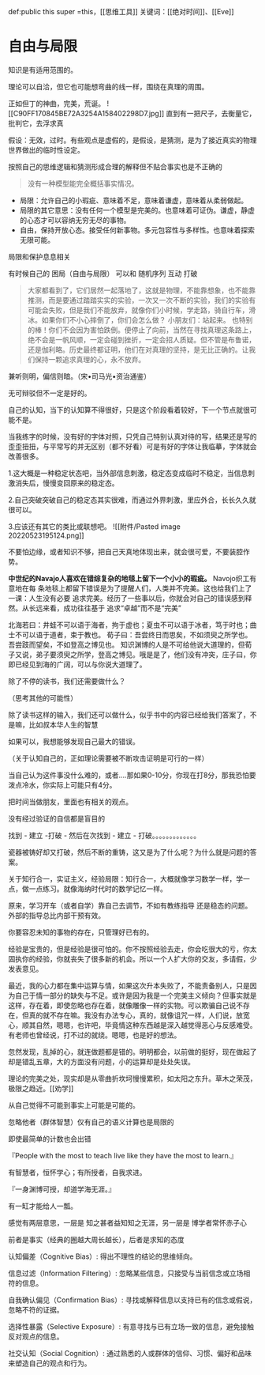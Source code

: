 def:public this  super =this，[[思维工具]]
关键词：[[绝对时间]]、[[Eve]]


# 自由与局限

知识是有适用范围的。

理论可以自洽，但它也可能想弯曲的线一样，围绕在真理的周围。

正如但丁的神曲，完美，荒诞。
![[C90FF170845BE72A3254A158402298D7.jpg]]
直到有一把尺子，去衡量它，批判它，去浮求真


假设：无效，过时。有些观点是虚假的，是假设，是猜测，是为了接近真实的物理世界做出的临时性设定。

按照自己的思维逻辑和猜测形成合理的解释但不贴合事实也是不正确的

> 没有一种模型能完全概括事实情况。

- 局限：允许自己的小瑕疵、意味着不足，意味着谦虚，意味着从柔弱做起。
- 局限的其它意思：没有任何一个模型是完美的。也意味着可证伪。谦虚，静虚的心态才可以容纳无穷无尽的事物。
- 自由，保持开放心态。接受任何新事物。多元包容性与多样性。也意味着探索无限可能。

局限和保护息息相关


有时候自己的 困局（自由与局限） 可以和 随机序列 互动 打破


> 大家都看到了，它们居然一起落地了，这就是物理，不能靠想象，也不能靠推测，而是要通过踏踏实实的实验，一次又一次不断的实验，我们的实验有可能会失败，但是我们不能放弃，就像你们小时候，学走路，骑自行车，滑冰。如果你们不小心摔倒了，你们会怎么做？
> 小朋友们：站起来。
> 也特别的棒！你们不会因为害怕跌倒。便停止了向前，当然在寻找真理这条路上，绝不会是一帆风顺，一定会碰到挫折，一定会招人质疑。但不管是布鲁诺，还是伽利略。历史最终都证明，他们在对真理的坚持，是无比正确的。让我们保持一颗追求真理的心，永不放弃。

兼听则明，偏信则暗。（宋•司马光•资治通鉴）

无可辩驳但不一定是好的。

自己的认知，当下的认知算不得很好，只是这个阶段看着较好，下一个节点就很可能不是。  

当我练字的时候，没有好的字体对照，只凭自己特别认真对待的写，结果还是写的歪歪扭扭，与平常写的并无区别（都不好看）可是有好的字体让我临摹，字体就会改善很多。

1.这大概是一种稳定状态吧，当外部信息刺激，稳定态变成临时不稳定，当信息刺激消失后，慢慢变回原来的稳定态。

2.自己突破突破自己的稳定态其实很难，而通过外界刺激，里应外合，长长久久就很可以。

3.应该还有其它的类比或联想吧。
![[附件/Pasted image 20220523195124.png]]




不要怕边缘，或者知识不够，把自己天真地体现出来，就会很可爱，不要装腔作势。



**中世纪的Navajo人喜欢在错综复杂的地毯上留下一个小小的瑕疵。**
Navojo织工有意地在每 条地毯上都留下错误是为了提醒人们，人类并不完美。这也给我们上了一课：人生没有必要 追求完美。经历了一些事以后，你就会对自己的错误感到释然。从长远来看，成功往往基于 追求“卓越”而不是“完美”


北海若曰：井蛙不可以语于海者，拘于虚也；夏虫不可以语于冰者，笃于时也；曲士不可以语于道者，束于教也。
荀子曰：吾尝终日而思矣，不如须臾之所学也。吾尝跂而望矣，不如登高之博见也。
知识渊博的人是不可给他说大道理的，但荀子又说，弟子要须臾之所学，登高之博见。哦是是了，他们没有冲突，庄子曰，你即已经见到海的广阔，可以与你说大道理了。


除了不停的读书，我们还需要做什么？

（思考其他的可能性）


除了读书这样的输入，我们还可以做什么，似乎书中的内容已经给我们答案了，不是嘛，比如叔本华人生的智慧
  

如果可以，我想能够发现自己最大的错误。

（关于认知自己的，正如理论需要被不断攻击证明是可行的一样）




当自己认为这件事没什么难的，或者....那如果0-10分，你现在打8分，那我恐怕要泼点冷水，你实际上可能只有4分。

  把时间当做朋友，里面也有相关的观点。


没有经过验证的自信都是盲目的



  

找到 - 建立 -打破 - 然后在次找到 - 建立 - 打破。。。。。。。。。。。。。

瓷器被铸好却又打破，然后不断的重铸，这又是为了什么呢？为什么就是问题的答案。




关于知行合一，实证主义，经验局限：知行合一，大概就像学习数学一样，学一点，做一点练习。就像海纳时代时的数学记忆一样。




原来，学习开车（或者自学）靠自己去调节，不如有教练指导
还是稳态的问题。外部的指导总比内部干预有效。


你要容忍未知的事物的存在，只管理好已有的。



  

经验是宝贵的，但是经验是很可怕的。你不按照经验去走，你会吃很大的亏，你太固执你的经验，你就丧失了很多新的机会。所以一个人扩大你的交友，多请假，少发表意见。




最近，我的心力都在集中运算与情，如果这次升本失败了，不能责备别人，只是因为自己于情一部分的缺失与不足。或许是因为我是一个完美主义倾向？但事实就是这样，存在着，即使忽略也存在着，就像雕像一样的实物。可以欺骗自己说不存在，但真的就不存在嘛。我没有办法专心，真的，就像诅咒一样，人们说，放宽心，顺其自然，嗯嗯，也许吧，毕竟情这种东西越是深入越觉得恶心与反感难受。有老师也曾经说，打不过的就绕。嗯嗯，也是好的想法。

忽然发现，乱掉的心，就连做题都是错的。明明都会，以前做的挺好，现在做起了却是错乱五章，大的方面没有问题，小的运算却是处处失误。



理论的完美之处，现实却是从零曲折坎坷慢慢累积，如太阳之东升。草木之荣茂，极限之趋近。[[劝学]]


从自己觉得不可能到事实上可能是可能的。



忽略他者（群体智慧）仅有自己的语义计算也是局限的

即使最简单的计数也会出错

『People with the most to teach live like they have the most to learn.』

有智慧者，恒怀学心；有所授者，自我求进。

『一身渊博可授，却道学海无涯。』

有一缸才能给人一瓢。

感觉有两层意思，一层是 知之甚者益知知之无涯，另一层是 博学者常怀赤子心

前者是事实（经典的圈越大周长越长），后者是求知的态度





认知偏差（Cognitive Bias）: 得出不理性的结论的思维倾向。

信息过滤（Information Filtering）: 忽略某些信息，只接受与当前信念或立场相符的信息。

自我确认偏见（Confirmation Bias）: 寻找或解释信息以支持已有的信念或假说，忽略不符的证据。

选择性暴露（Selective Exposure）: 有意寻找与已有立场一致的信息，避免接触反对观点的信息。

社交认知（Social Cognition）: 通过熟悉的人或群体的信仰、习惯、偏好和品味来塑造自己的观点和行为。